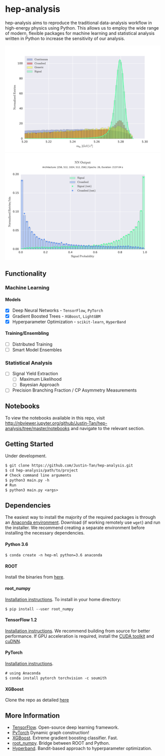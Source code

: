 # hep-analysis
hep-analysis aims to reproduce the traditional data-analysis workflow in high-energy physics using Python. This allows us to employ the wide range of modern, flexible packages for machine learning and statistical analysis written in Python to increase the sensitivity of our analysis.

![Mbc distribution](plots/readme_plots/mbc.png?raw=true "Sample feature distribution")
![NN output](plots/readme_plots/nn_prob.png?raw=true "Neural Network Output")

## Functionality
### Machine Learning
#### Models
- [x] Deep Neural Networks - `TensorFlow`, `PyTorch`
- [x] Gradient Boosted Trees - `XGBoost`, `LightGBM`
- [x] Hyperparameter Optimization - `scikit-learn`, `HyperBand`

#### Training/Ensembling
- [ ] Distributed Training
- [ ] Smart Model Ensembles

### Statistical Analysis
- [ ] Signal Yield Extraction
  - [ ] Maximum Likelihood
  - [ ] Bayesian Approach
- [ ] Precision Branching Fraction / CP Asymmetry Measurements

## Notebooks
To view the notebooks available in this repo, visit http://nbviewer.jupyter.org/github/Justin-Tan/hep-analysis/tree/master/notebooks and navigate to the relevant section. 

## Getting Started
Under development.
```
$ git clone https://github.com/Justin-Tan/hep-analysis.git
$ cd hep-analysis/path/to/project
# Check command line arguments
$ python3 main.py -h
# Run
$ python3 main.py <args> 
```

## Dependencies
The easiest way to install the majority of the required packages is through an [Anaconda environment](https://www.continuum.io/downloads). Download (if working remotely use `wget`) and run the installer. We recommend creating a separate environment before installing the necessary dependencies.

#### Python 3.6
```
$ conda create -n hep-ml python=3.6 anaconda
```
#### ROOT
Install the binaries from [here](https://root.cern.ch/downloading-root).

#### root_numpy
[Installation instructions](http://scikit-hep.org/root_numpy/install.html). To install in your home directory:
```
$ pip install --user root_numpy
```
#### TensorFlow 1.2
[Installation instructions](https://www.tensorflow.org/install/install_sources). We recommend building from source for better performance. If GPU acceleration is required, install the [CUDA toolkit](https://developer.nvidia.com/cuda-toolkit) and [cuDNN](https://developer.nvidia.com/cudnn).

#### PyTorch
[Installation instructions](https://github.com/pytorch/pytorch#installation). 
```
# using Anaconda
$ conda install pytorch torchvision -c soumith
```

#### XGBoost 
Clone the repo as detailed [here](http://xgboost.readthedocs.io/en/latest/build.html)

## More Information
* [TensorFlow](https://www.tensorflow.org/). Open-source deep learning framework.
* [PyTorch](https://github.com/pytorch/pytorch) Dynamic graph construction!
* [XGBoost](http://xgboost.readthedocs.io/en/latest/). Extreme gradient boosting classifier. Fast.
* [root_numpy](https://github.com/scikit-hep/root_numpy). Bridge between ROOT and Python.
* [Hyperband](https://people.eecs.berkeley.edu/~kjamieson/hyperband.html?utm_content=buffera95c2&utm_medium=social&utm_source=twitter.com&utm_campaign=buffer).
Bandit-based approach to hyperparameter optimization.
